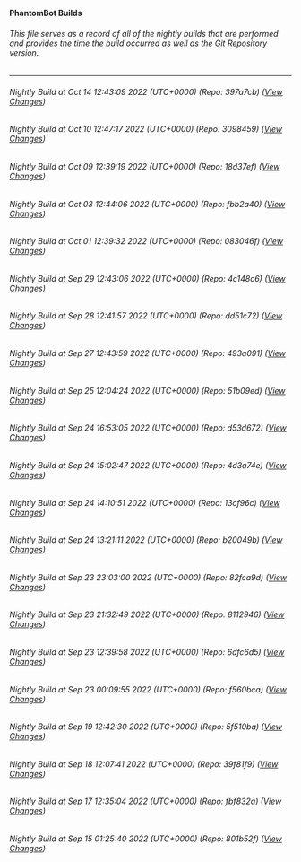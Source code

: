 **PhantomBot Builds**

###### This file serves as a record of all of the nightly builds that are performed and provides the time the build occurred as well as the Git Repository version.
-------------------------------------------------------------------------------------------------------------
###### Nightly Build at Oct 14 12:43:09 2022 (UTC+0000) (Repo: 397a7cb) ([View Changes](https://github.com/PhantomBot/PhantomBot/compare/3098459...397a7cb))
###### Nightly Build at Oct 10 12:47:17 2022 (UTC+0000) (Repo: 3098459) ([View Changes](https://github.com/PhantomBot/PhantomBot/compare/18d37ef...3098459))
###### Nightly Build at Oct 09 12:39:19 2022 (UTC+0000) (Repo: 18d37ef) ([View Changes](https://github.com/PhantomBot/PhantomBot/compare/fbb2a40...18d37ef))
###### Nightly Build at Oct 03 12:44:06 2022 (UTC+0000) (Repo: fbb2a40) ([View Changes](https://github.com/PhantomBot/PhantomBot/compare/083046f...fbb2a40))
###### Nightly Build at Oct 01 12:39:32 2022 (UTC+0000) (Repo: 083046f) ([View Changes](https://github.com/PhantomBot/PhantomBot/compare/4c148c6...083046f))
###### Nightly Build at Sep 29 12:43:06 2022 (UTC+0000) (Repo: 4c148c6) ([View Changes](https://github.com/PhantomBot/PhantomBot/compare/dd51c72...4c148c6))
###### Nightly Build at Sep 28 12:41:57 2022 (UTC+0000) (Repo: dd51c72) ([View Changes](https://github.com/PhantomBot/PhantomBot/compare/493a091...dd51c72))
###### Nightly Build at Sep 27 12:43:59 2022 (UTC+0000) (Repo: 493a091) ([View Changes](https://github.com/PhantomBot/PhantomBot/compare/51b09ed...493a091))
###### Nightly Build at Sep 25 12:04:24 2022 (UTC+0000) (Repo: 51b09ed) ([View Changes](https://github.com/PhantomBot/PhantomBot/compare/d53d672...51b09ed))
###### Nightly Build at Sep 24 16:53:05 2022 (UTC+0000) (Repo: d53d672) ([View Changes](https://github.com/PhantomBot/PhantomBot/compare/4d3a74e...d53d672))
###### Nightly Build at Sep 24 15:02:47 2022 (UTC+0000) (Repo: 4d3a74e) ([View Changes](https://github.com/PhantomBot/PhantomBot/compare/13cf96c...4d3a74e))
###### Nightly Build at Sep 24 14:10:51 2022 (UTC+0000) (Repo: 13cf96c) ([View Changes](https://github.com/PhantomBot/PhantomBot/compare/b20049b...13cf96c))
###### Nightly Build at Sep 24 13:21:11 2022 (UTC+0000) (Repo: b20049b) ([View Changes](https://github.com/PhantomBot/PhantomBot/compare/82fca9d...b20049b))
###### Nightly Build at Sep 23 23:03:00 2022 (UTC+0000) (Repo: 82fca9d) ([View Changes](https://github.com/PhantomBot/PhantomBot/compare/8112946...82fca9d))
###### Nightly Build at Sep 23 21:32:49 2022 (UTC+0000) (Repo: 8112946) ([View Changes](https://github.com/PhantomBot/PhantomBot/compare/6dfc6d5...8112946))
###### Nightly Build at Sep 23 12:39:58 2022 (UTC+0000) (Repo: 6dfc6d5) ([View Changes](https://github.com/PhantomBot/PhantomBot/compare/f560bca...6dfc6d5))
###### Nightly Build at Sep 23 00:09:55 2022 (UTC+0000) (Repo: f560bca) ([View Changes](https://github.com/PhantomBot/PhantomBot/compare/5f510ba...f560bca))
###### Nightly Build at Sep 19 12:42:30 2022 (UTC+0000) (Repo: 5f510ba) ([View Changes](https://github.com/PhantomBot/PhantomBot/compare/39f81f9...5f510ba))
###### Nightly Build at Sep 18 12:07:41 2022 (UTC+0000) (Repo: 39f81f9) ([View Changes](https://github.com/PhantomBot/PhantomBot/compare/fbf832a...39f81f9))
###### Nightly Build at Sep 17 12:35:04 2022 (UTC+0000) (Repo: fbf832a) ([View Changes](https://github.com/PhantomBot/PhantomBot/compare/801b52f...fbf832a))
###### Nightly Build at Sep 15 01:25:40 2022 (UTC+0000) (Repo: 801b52f) ([View Changes](https://github.com/PhantomBot/PhantomBot/compare/3692387...801b52f))
